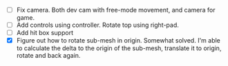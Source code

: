 - [ ] Fix camera. Both dev cam with free-mode movement, and camera for game.
- [ ] Add controls using controller. Rotate top using right-pad.
- [ ] Add hit box support
- [X] Figure out how to rotate sub-mesh in origin.
    Somewhat solved. I'm able to calculate the delta to the origin of the sub-mesh, translate it to origin, rotate
    and back again.
